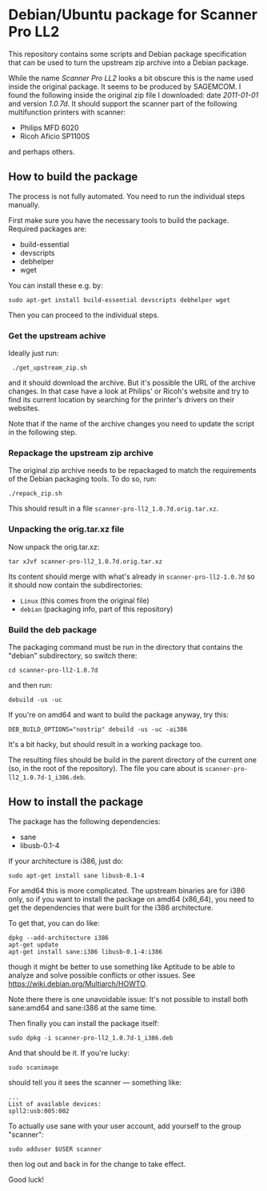 # Debian/Ubuntu package for Scanner Pro LL2

This repository contains some scripts and Debian package specification that can be used to turn the upstream zip archive into a Debian package.

While the name _Scanner Pro LL2_ looks a bit obscure this is the name used inside the original package. It seems to be produced by SAGEMCOM. I found the following inside the original zip file I downloaded: date *2011-01-01* and version *1.0.7d*. It should support the scanner part of the following multifunction printers with scanner:
* Philips MFD 6020
* Ricoh Aficio SP1100S

and perhaps others.

## How to build the package
The process is not fully automated. You need to run the individual steps manually.

First make sure you have the necessary tools to build the package. Required packages are:
* build-essential
* devscripts
* debhelper
* wget

You can install these e.g. by:

    sudo apt-get install build-essential devscripts debhelper wget

Then you can proceed to the individual steps.

### Get the upstream achive
Ideally just run:

     ./get_upstream_zip.sh

and it should download the archive. But it's possible the URL of the archive changes. In that case have a look at Philips' or Ricoh's website and try to find its current location by searching for the printer's drivers on their websites.

Note that if the name of the archive changes you need to update the script in the following step.

### Repackage the upstream zip archive

The original zip archive needs to be repackaged to match the requirements of the Debian packaging tools. To do so, run:

    ./repack_zip.sh

This should result in a file `scanner-pro-ll2_1.0.7d.orig.tar.xz`.

### Unpacking the orig.tar.xz file

Now unpack the orig.tar.xz:

    tar xJvf scanner-pro-ll2_1.0.7d.orig.tar.xz

Its content should merge with what's already in `scanner-pro-ll2-1.0.7d` so it should now contain the subdirectories:
* `Linux` (this comes from the original file)
* `debian` (packaging info, part of this repository)

### Build the deb package

The packaging command must be run in the directory that contains the "debian" subdirectory, so switch there:

    cd scanner-pro-ll2-1.0.7d

and then run:

    debuild -us -uc

If you're on amd64 and want to build the package anyway, try this:

    DEB_BUILD_OPTIONS="nostrip" debuild -us -uc -ai386

It's a bit hacky, but should result in a working package too.

The resulting files should be build in the parent directory of the current one (so, in the root of the repository). The file you care about is `scanner-pro-ll2_1.0.7d-1_i386.deb`.

## How to install the package

The package has the following dependencies:
* sane
* libusb-0.1-4

If your architecture is i386, just do:

    sudo apt-get install sane libusb-0.1-4

For amd64 this is more complicated. The upstream binaries are for i386 only, so if you want to install the package on amd64 (x86_64), you need to get the dependencies that were built for the i386 architecture.

To get that, you can do like:

    dpkg --add-architecture i386
    apt-get update
    apt-get install sane:i386 libusb-0.1-4:i386

though it might be better to use something like Aptitude to be able to analyze and solve possible conflicts or other issues. See https://wiki.debian.org/Multiarch/HOWTO.

Note there there is one unavoidable issue: It's not possible to install both sane:amd64 and sane:i386 at the same time.

Then finally you can install the package itself:

    sudo dpkg -i scanner-pro-ll2_1.0.7d-1_i386.deb

And that should be it. If you're lucky:

    sudo scanimage

should tell you it sees the scanner — something like:

    ...
    List of available devices:
    spll2:usb:005:002

To actually use sane with your user account, add yourself to the group "scanner":

    sudo adduser $USER scanner
 
then log out and back in for the change to take effect.

Good luck!
